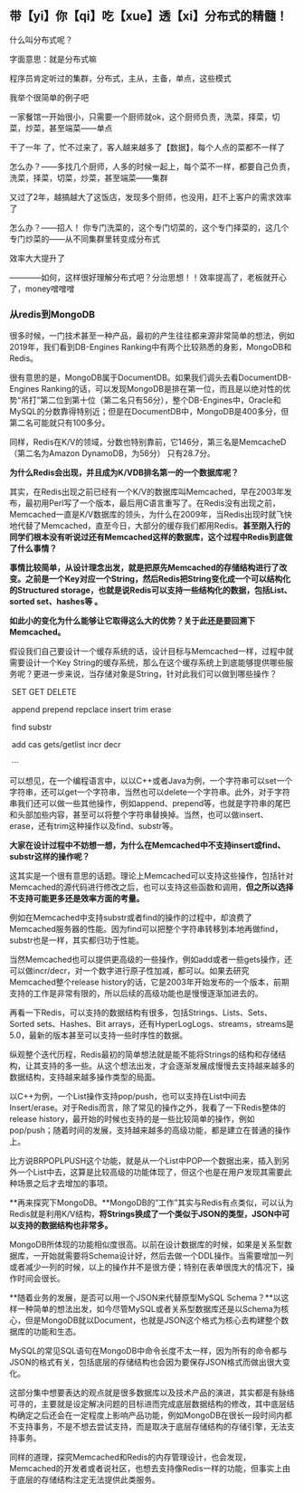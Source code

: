 ## 带【yi】你【qi】吃【xue】透【xi】分布式的精髓！

什么叫分布式呢？

字面意思：就是分布式嘛

程序员肯定听过的集群，分布式，主从，主备，单点，这些模式

我举个很简单的例子吧

一家餐馆一开始很小，只需要一个厨师就ok，这个厨师负责，洗菜，择菜，切菜，炒菜，甚至端菜——单点

干了一年 了，忙不过来了，客人越来越多了【数据】，每个人点的菜都不一样了

怎么办？——多找几个厨师，人多的时候一起上，每个菜不一样，都要自己负责，洗菜，择菜，切菜，炒菜，甚至端菜——集群

又过了2年，越搞越大了这饭店，发现多个厨师，也没用，赶不上客户的需求效率了

怎么办？——招人！ 你专门洗菜的，这个专门切菜的，这个专门择菜的，这几个专门炒菜的——从不同集群里转变成分布式

效率大大提升了

————如何，这样很好理解分布式吧？分治思想！！效率提高了，老板就开心了，money噌噌噌

### 从redis到MongoDB

很多时候，一门技术甚至一种产品，最初的产生往往都来源非常简单的想法，例如2019年，我们看到DB-Engines Ranking中有两个比较熟悉的身影，MongoDB和Redis。

很有意思的是，MongoDB属于DocumentDB。如果我们调头去看DocumentDB-Engines Ranking的话，可以发现MongoDB是排在第一位，而且是以绝对性的优势“吊打”第二位到第十位（第二名只有56分），整个DB-Engines中，Oracle和MySQL的分数靠得特别近；但是在DocumentDB中，MongoDB是400多分，但第二名可能就只有100多分。

同样，Redis在K/V的领域，分数也特别靠前，它146分，第三名是MemcacheD（第二名为Amazon DynamoDB，为56分） 只有28.7分。

**为什么Redis会出现，并且成为K/VDB排名第一的一个数据库呢？**   

其实，在Redis出现之前已经有一个K/V的数据库叫Memcached，早在2003年发布，最初用Perl写了一个版本，最后用C语言重写了。在Redis没有出现之前，Memcached一直是K/V数据库的领头，为什么在2009年，当Redis出现时就飞快地代替了Memcached，直至今日，大部分的缓存我们都用Redis。**甚至刚入行的同学们根本没有听说过还有Memcached这样的数据库，这个过程中Redis到底做了什么事情？**

**事情比较简单，从设计理念出发，就是把原先Memcached的存储结构进行了改变。之前是一个Key对应一个String，然后Redis把String变化成一个可以结构化的Structured storage，也就是说Redis可以支持一些结构化的数据，包括List、sorted set、hashes等 。**

**如此小的变化为什么能够让它取得这么大的优势？关于此还是要回溯下Memcached。**

假设我们自己要设计一个缓存系统的话，设计目标与Memcached一样，过程中就需要设计一个Key String的缓存系统，那么在这个缓存系统上到底能够提供哪些服务呢？更进一步来说，当存储对象是String，针对此我们可以做到哪些操作？

​    		SET   GET   DELETE

​		    append   prepend  repclace   insert   trim   erase

​		    find    substr

​		   add    cas    gets/getlist     incr   decr

​			···

可以想见，在一个编程语言中，以以C++或者Java为例，一个字符串可以set一个字符串，还可以get一个字符串，当然也可以delete一个字符串。此外，对于字符串我们还可以做一些其他操作，例如append、prepend等，也就是字符串的尾巴和头部加些内容，甚至可以将整个字符串替换掉。当然，也可以做insert、erase，还有trim这种操作以及find、substr等。

**大家在设计过程中不妨想一想，为什么在Memcached中不支持insert或find、substr这样的操作呢？**

这其实是一个很有意思的话题。理论上Memcached可以支持这些操作，包括针对Memcached的源代码进行修改之后，也可以支持这些函数和调用，**但之所以选择不支持可能更多还是效率方面的考量。**

例如在Memcached中支持substr或者find的操作的过程中，却浪费了Memcached服务器的性能。因为find可以把整个字符串转移到本地再做find，substr也是一样，其实都归功于性能。

当然Memcached也可以提供更高级的一些操作，例如add或者一些gets操作，还可以做incr/decr，对一个数字进行原子性加减，都可以。如果去研究Memcached整个release history的话，它是2003年开始发布的一个版本，前期支持的工作是非常有限的，所以后续的高级功能也是慢慢逐渐加进去的。

再看一下Redis，可以支持的数据结构有很多，包括Strings、Lists、Sets、Sorted sets、Hashes、Bit arrays，还有HyperLogLogs、streams，streams是5.0，最新的版本甚至可以支持一些时序性的数据。

纵观整个迭代历程，Redis最初的简单想法就是能不能将Strings的结构和存储结构，让其支持的多一些。从这个想法出发，才会逐渐发展成慢慢去支持越来越多的数据结构，支持越来越多操作类型的局面。

以C++为例，一个List操作支持pop/push，也可以支持在List中间去Insert/erase。对于Redis而言，除了常见的操作之外，我看了一下Redis整体的release history，最开始的时候也支持的是一些比较简单的操作，例如pop/push；随着时间的发展，支持越来越多的高级功能，都是建立在普通的操作上。

比方说BRPOPLPUSH这个功能，就是从一个List中POP一个数据出来，插入到另外一个List中去，这算是比较高级的功能体现了，但这个也是在用户发现其需要此种场景之后才去增加的事项。

**再来探究下MongoDB。**MongoDB的“工作”其实与Redis有点类似，可以认为Redis就是利用K/V结构，**将Strings换成了一个类似于JSON的类型，JSON中可以支持的数据结构也非常多。**

MongoDB所体现的功能相似度很高。以前在设计数据库的时候，如果是关系型数据库，一开始就需要将Schema设计好，然后去做一个DDL操作。当需要增加一列或者减少一列的时候，以上的操作并不是很方便；特别在表单很庞大的情况下，操作时间会很长。

**随着业务的发展，是否可以用一个JSON来代替原型MySQL Schema？**以这样一种简单的想法出发，如今尽管MySQL或者关系型数据库还是以Schema为核心，但是MongoDB就以Document，也就是JSON这个格式为核心去构建整个数据库的功能和生态。

MySQL的常见SQL语句在MongoDB中命令长度不太一样，因为所有的命令都与JSON的格式有关，包括底层的存储结构也会因为要保存JSON格式而做出很大变化。

这部分集中想要表达的观点就是很多数据库以及技术产品的演进，其实都是有脉络可寻的，主要就是设定解决问题的目标进而完成底层数据结构的修改，其中底层结构确定之后还会在一定程度上影响产品功能，例如MongoDB在很长一段时间内都不支持事务，不是不想去尝试支持，而是取决于底层存储结构的存储引擎，无法支持事务。

同样的道理，探究Memcached和Redis的内存管理设计，也会发现，Memcached的开发者或者说社区，也想去支持像Redis一样的功能，但事实上由于底层的存储结构注定无法提供此类服务。

